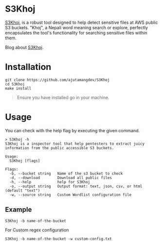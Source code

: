 # S3Khoj

[S3Khoj](https://github.com/ajutamangdev/S3Khoj), is a robust tool designed to help detect sensitive files at AWS public S3 buckets. "Khoj", a Nepali word meaning search or explore, perfectly encapsulates the tool's functionality for searching sensitive files within them.

Blog about [S3Khoj](https://csaju.com/posts/hunting-secrets-at-public-s3-buckets-using-s3khoj/).

# Installation

```
git clone https://github.com/ajutamangdev/S3Khoj
cd S3Khoj
make install
```
> Ensure you have installed go in your machine.

# Usage

You can check with the help flag by executing the given command.
```
> S3Khoj -h
S3Khoj is a inspector tool that help pentesters to extract juicy information from the public accessible S3 buckets.

Usage:
  S3Khoj [flags]

Flags:
  -b, --bucket string   Name of the s3 bucket to check
  -d, --download        Download all public files
  -h, --help            help for S3Khoj
  -o, --output string   Output format: text, json, csv, or html (default "text")
  -w, --source string   Custom Wordlist configuration file

```

## Example
```
S3Khoj -b name-of-the-bucket
```

For Custom regex configuration
```
S3Khoj -b name-of-the-bucket -w custom-config.txt
```